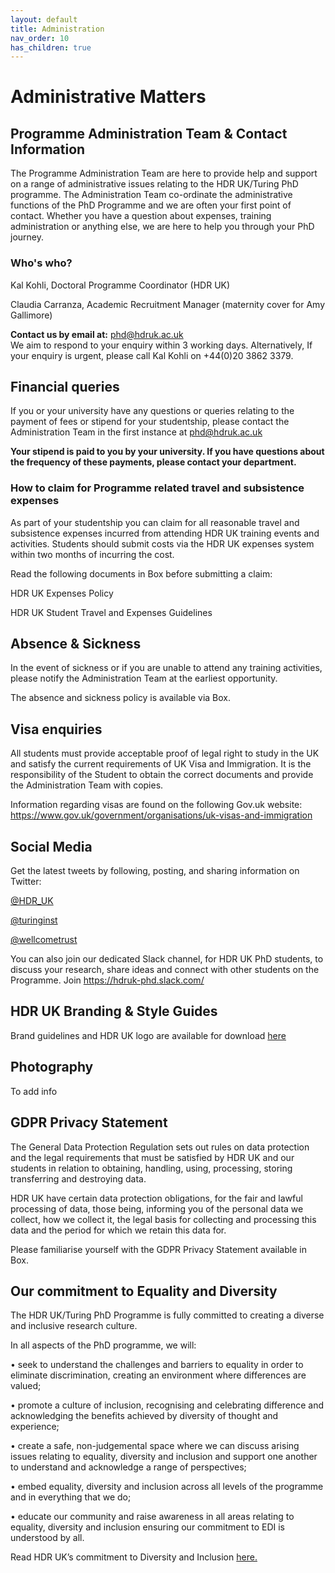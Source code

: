 ```yaml
---
layout: default
title: Administration
nav_order: 10
has_children: true
---
```


# Administrative Matters

## Programme Administration Team & Contact Information
The Programme Administration Team are here to provide help and support on a range of administrative issues relating to the HDR UK/Turing PhD programme.  The Administration Team co-ordinate the administrative functions of the PhD Programme and we are often your first point of contact.  Whether you have a question about expenses, training administration or anything else, we are here to help you through your PhD journey.

### Who's who?
Kal Kohli, Doctoral Programme Coordinator (HDR UK)

Claudia Carranza, Academic Recruitment Manager (maternity cover for Amy Gallimore)

**Contact us by email at:** phd@hdruk.ac.uk  
We aim to respond to your enquiry within 3 working days.  Alternatively, If your enquiry is urgent, please call Kal Kohli on +44(0)20 3862 3379.

## Financial queries
If you or your university have any questions or queries relating to the payment of fees or stipend for your studentship, please contact the Administration Team in the first instance at phd@hdruk.ac.uk

**Your stipend is paid to you by your university.  If you have questions about the frequency of these payments, please contact your department.**

### How to claim for Programme related travel and subsistence expenses ###

As part of your studentship you can claim for all reasonable travel and subsistence expenses incurred from attending HDR UK training events and activities.  Students should submit costs via the HDR UK expenses system within two months of incurring the cost. 

Read the following documents in Box before submitting a claim:

HDR UK Expenses Policy

HDR UK Student Travel and Expenses Guidelines

## Absence & Sickness
In the event of sickness or if you are unable to attend any training activities, please notify the Administration Team at the earliest opportunity.  

The absence and sickness policy is available via Box.

## Visa enquiries
All students must provide acceptable proof of legal right to study in the UK and satisfy the current requirements of UK Visa and Immigration. It is the responsibility of the Student to obtain the correct documents and provide the Administration Team with copies. 

Information regarding visas are found on the following Gov.uk website:
https://www.gov.uk/government/organisations/uk-visas-and-immigration

## Social Media
Get the latest tweets by following, posting, and sharing information on Twitter:

[@HDR_UK](https://twitter.com/HDR_UK)

[@turinginst](https://twitter.com/turinginst)

[@wellcometrust](https://twitter.com/wellcometrust)

You can also join our dedicated Slack channel, for HDR UK PhD students, to discuss your research, share ideas and connect with other students on the Programme.  Join https://hdruk-phd.slack.com/

## HDR UK Branding & Style Guides
Brand guidelines and HDR UK logo are available for download [here](https://www.hdruk.ac.uk/about-us/our-strategy/policies/brandstyleguide/)

## Photography
To add info

## GDPR Privacy Statement
The General Data Protection Regulation sets out rules on data protection and the legal requirements that must be satisfied by HDR UK and our students in relation to obtaining, handling, using, processing, storing transferring and destroying data. 

HDR UK have certain data protection obligations, for the fair and lawful processing of data, those being, informing you of the personal data we collect, how we collect it, the legal basis for collecting and processing this data and the period for which we retain this data for.

Please familiarise yourself with the GDPR Privacy Statement available in Box.

## Our commitment to Equality and Diversity
The HDR UK/Turing PhD Programme is fully committed to creating a diverse and inclusive research culture. 

In all aspects of the PhD programme, we will: 

•	seek to understand the challenges and barriers to equality in order to eliminate discrimination, creating an environment where differences are valued;

•	promote a culture of inclusion, recognising and celebrating difference and acknowledging the benefits achieved by diversity of thought and experience;

•	create a safe, non-judgemental space where we can discuss arising issues relating to equality, diversity and inclusion and support one another to understand and acknowledge a range of perspectives;

•	embed equality, diversity and inclusion across all levels of the programme and in everything that we do;

•	educate our community and raise awareness in all areas relating to equality, diversity and inclusion ensuring our commitment to EDI is understood by all.

Read HDR UK’s commitment to Diversity and Inclusion [here.](https://www.hdruk.ac.uk/wp-content/uploads/2020/06/200612_DiversityInclusion-policy_FINAL-DRAFT.pdf)





